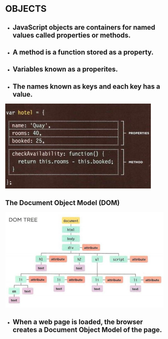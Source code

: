 # OBJECTS
- ## JavaScript objects are containers for named values called properties or methods.
- ## A method is a function stored as a property.
- ## Variables known as a properites.
- ## The names known as keys and each key has a value.

 ![Objects](objects.jpg)

## The Document Object Model (DOM)
 ![DOM](dom.jpg)
 - ## When a web page is loaded, the browser creates a Document Object Model of the page.


